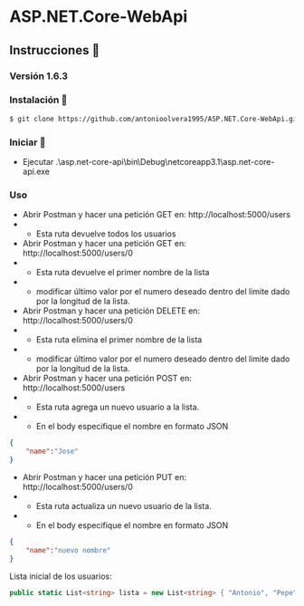 ﻿# ASP.NET.Core-WebApi
## Instrucciones 📖
### Versión 1.6.3
### Instalación 🔨

```sh
$ git clone https://github.com/antonioolvera1995/ASP.NET.Core-WebApi.git
```
### Iniciar 🚀
- Ejecutar .\asp.net-core-api\bin\Debug\netcoreapp3.1\asp.net-core-api.exe
### Uso
- Abrir Postman y hacer una petición GET en:  http://localhost:5000/users
- - Esta ruta devuelve todos los usuarios
- Abrir Postman y hacer una petición GET en:  http://localhost:5000/users/0
- - Esta ruta devuelve el primer nombre de la lista
- - modificar último valor por el numero deseado dentro del limite dado por la longitud de la lista.
- Abrir Postman y hacer una petición DELETE en:  http://localhost:5000/users/0
- - Esta ruta elimina el primer nombre de la lista
- - modificar último valor por el numero deseado dentro del limite dado por la longitud de la lista.
- Abrir Postman y hacer una petición POST en:  http://localhost:5000/users
- - Esta ruta agrega un nuevo usuario a la lista.
- - En el body especifique el nombre en formato JSON
```json
{
    "name":"Jose"
}
```
- Abrir Postman y hacer una petición PUT en:  http://localhost:5000/users/0
- - Esta ruta actualiza un nuevo usuario de la lista.
- - En el body especifique el nombre en formato JSON
```json
{
    "name":"nuevo nombre"
}
```
Lista inicial de los usuarios:
```cs
public static List<string> lista = new List<string> { "Antonio", "Pepe", "Juan", "Vicente", "Victor", "Pedro" };
```
